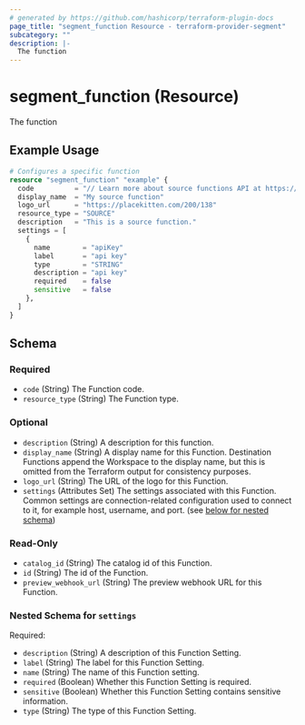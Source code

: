 ```yaml
---
# generated by https://github.com/hashicorp/terraform-plugin-docs
page_title: "segment_function Resource - terraform-provider-segment"
subcategory: ""
description: |-
  The function
---
```


# segment_function (Resource)

The function

## Example Usage

```terraform
# Configures a specific function
resource "segment_function" "example" {
  code          = "// Learn more about source functions API at https://segment.com/docs/connections/sources/source-functions"
  display_name  = "My source function"
  logo_url      = "https://placekitten.com/200/138"
  resource_type = "SOURCE"
  description   = "This is a source function."
  settings = [
    {
      name        = "apiKey"
      label       = "api key"
      type        = "STRING"
      description = "api key"
      required    = false
      sensitive   = false
    },
  ]
}
```

<!-- schema generated by tfplugindocs -->
## Schema

### Required

- `code` (String) The Function code.
- `resource_type` (String) The Function type.

### Optional

- `description` (String) A description for this function.
- `display_name` (String) A display name for this Function. Destination Functions append the Workspace to the display name, but this is omitted from the Terraform output for consistency purposes.
- `logo_url` (String) The URL of the logo for this Function.
- `settings` (Attributes Set) The settings associated with this Function. Common settings are connection-related configuration used to connect to it, for example host, username, and port. (see [below for nested schema](#nestedatt--settings))

### Read-Only

- `catalog_id` (String) The catalog id of this Function.
- `id` (String) The id of the Function.
- `preview_webhook_url` (String) The preview webhook URL for this Function.

<a id="nestedatt--settings"></a>
### Nested Schema for `settings`

Required:

- `description` (String) A description of this Function Setting.
- `label` (String) The label for this Function Setting.
- `name` (String) The name of this Function setting.
- `required` (Boolean) Whether this Function Setting is required.
- `sensitive` (Boolean) Whether this Function Setting contains sensitive information.
- `type` (String) The type of this Function Setting.
